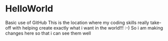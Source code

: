 # HelloWorld
Basic use of GitHub
This is the location where my coding skills really take-off with helping create exactly what i want in the world!!! :-)
So i am making changes here so that i can see them well
